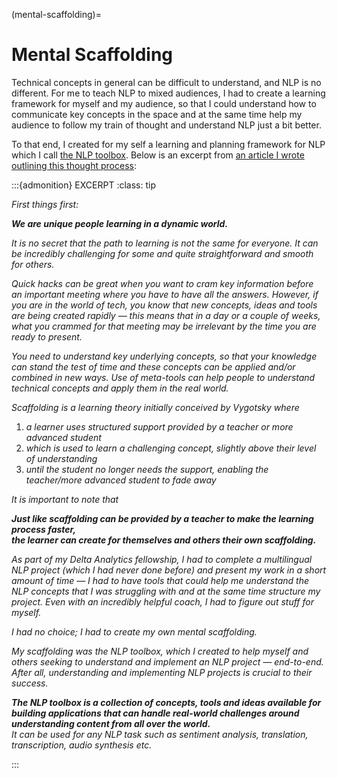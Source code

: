 (mental-scaffolding)=
# Mental Scaffolding

Technical concepts in general can be difficult to understand, and NLP is no different. For me to teach NLP to mixed
audiences, I had to create a learning framework for myself and my audience, so that I could understand how to communicate
key concepts in the space and at the same time help my audience to follow my train of thought and understand NLP just a
bit better.

To that end, I created for my self a learning and planning framework for NLP which I call <u>the NLP toolbox</u>. Below
is an excerpt from
[an article I wrote outlining this thought process](https://medium.com/@ceethinwa/delivering-success-in-natural-language-processing-projects-part-one-40c4775cf6a9):

:::{admonition} EXCERPT
:class: tip

*First things first:*

_**We are unique people learning in a dynamic world.**_

*It is no secret that the path to learning is not the same for everyone. It can be incredibly challenging for some and quite straightforward and smooth for others.*

*Quick hacks can be great when you want to cram key information before an important meeting where you have to have all the answers. However, if you are in the world of tech, you know that new concepts, ideas and tools are being created rapidly — this means that in a day or a couple of weeks, what you crammed for that meeting may be irrelevant by the time you are ready to present.*

*You need to understand key underlying concepts, so that your knowledge can stand the test of time and these concepts can be applied and/or combined in new ways. Use of meta-tools can help people to understand technical concepts and apply them in the real world.*

*Scaffolding is a learning theory initially conceived by Vygotsky where*
1. *a learner uses structured support provided by a teacher or more advanced student*
2. *which is used to learn a challenging concept, slightly above their level of understanding*
3. *until the student no longer needs the support, enabling the teacher/more advanced student to fade away*

*It is important to note that*

_**Just like scaffolding can be provided by a teacher to make the learning process faster,**_<br>
_**the learner can create for themselves and others their own scaffolding.**_

*As part of my Delta Analytics fellowship, I had to complete a multilingual NLP project (which I had never done before) and present my work in a short amount of time — I had to have tools that could help me understand the NLP concepts that I was struggling with and at the same time structure my project. Even with an incredibly helpful coach, I had to figure out stuff for myself.*

*I had no choice; I had to create my own mental scaffolding.*

*My scaffolding was the NLP toolbox, which I created to help myself and others seeking to understand and implement an NLP project — end-to-end. After all, understanding and implementing NLP projects is crucial to their success.*

_**The NLP toolbox is a collection of concepts, tools and ideas available for building applications that can handle
real-world challenges around understanding content from all over the world.**_<br>
*It can be used for any NLP task such as sentiment analysis, translation, transcription, audio synthesis etc.*

:::
